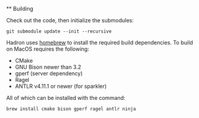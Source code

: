 ** Building

Check out the code, then initialize the submodules:

`git submodule update --init --recursive`

Hadron uses [homebrew](https://brew.sh/) to install the required build dependencies. To build on MacOS requires the
following:

 * CMake
 * GNU Bison newer than 3.2
 * gperf (server dependency)
 * Ragel
 * ANTLR v4.11.1 or newer (for sparkler)

All of which can be installed with the command:

`brew install cmake bison gperf ragel antlr ninja`
